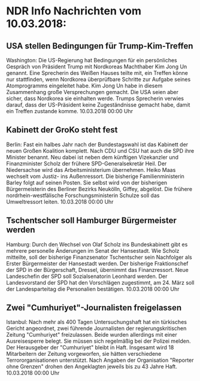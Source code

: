 # NDR Info Nachrichten vom 10.03.2018:


## USA stellen Bedingungen für Trump-Kim-Treffen
Washington: Die US-Regierung hat Bedingungen für ein persönliches Gespräch von Präsident Trump mit Nordkoreas Machthaber Kim Jong Un genannt. Eine Sprecherin des Weißen Hauses teilte mit, ein Treffen könne nur stattfinden, wenn Nordkorea überprüfbare Schritte zur Aufgabe seines Atomprogramms eingeleitet habe. Kim Jong Un habe in diesem Zusammenhang große Versprechungen gemacht. Die USA seien aber sicher, dass Nordkorea sie einhalten werde. Trumps Sprecherin verwies darauf, dass der US-Präsident keine Zugeständnisse gemacht habe, damit ein Treffen zustande komme. 10.03.2018 00:00 Uhr 

## Kabinett der GroKo steht fest
Berlin: Fast ein halbes Jahr nach der Bundestagswahl ist das Kabinett der neuen Großen Koalition komplett. Nach CDU und CSU hat auch die SPD ihre Minister benannt. Neu dabei ist neben dem künftigen Vizekanzler und Finanzminister Scholz der frühere SPD-Generalsekretär Heil. Der Niedersachse wird das Arbeitsministerium übernehmen. Heiko Maas wechselt vom Justiz- ins Außenressort. Die bisherige Familienministerin Barley folgt auf seinen Posten. Sie selbst wird von der bisherigen Bürgermeisterin des Berliner Bezirks Neukölln, Giffey, abgelöst. Die frühere nordrhein-westfälische Forschungsministerin Schulze soll das Umweltressort leiten. 10.03.2018 00:00 Uhr 

## Tschentscher soll Hamburger Bürgermeister werden
Hamburg: Durch den Wechsel von Olaf Scholz ins Bundeskabinett gibt es mehrere personelle Änderungen im Senat der Hansestadt. Wie Scholz mitteilte, soll der bisherige Finanzsenator Tschentscher sein Nachfolger als Erster Bürgermeister der Hansestadt werden. Der bisherige Fraktionschef der SPD in der Bürgerschaft, Dressel, übernimmt das Finanzressort. Neue Landeschefin der SPD soll Sozialsenatorin Leonhard werden. Der Landesvorstand der SPD hat den Vorschlägen zugestimmt, am 24. März soll der Landesparteitag die Personalien bestätigen. 10.03.2018 00:00 Uhr 

## Zwei "Cumhuriyet"-Journalisten freigelassen
Istanbul: Nach mehr als 400 Tagen Untersuchungshaft hat ein türkisches Gericht angeordnet, zwei führende Journalisten der regierungskritischen Zeitung "Cumhuriyet" freizulassen. Beide wurden allerdings mit einer Ausreisesperre belegt. Sie müssen sich regelmäßig bei der Polizei melden. Der Herausgeber der "Cumhuriyet" bleibt in Haft. Insgesamt wird 18 Mitarbeitern der Zeitung vorgeworfen, sie hätten verschiedene Terrororganisationen unterstützt. Nach Angaben der Organisation "Reporter ohne Grenzen" drohen den Angeklagten jeweils bis zu 43 Jahre Haft. 10.03.2018 00:00 Uhr 
